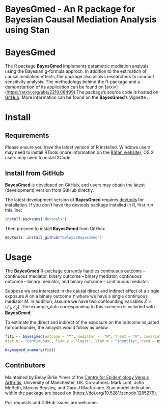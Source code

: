 # BayesGmed - An R package for Bayesian Causal Mediation Analysis using Stan 

# BayesGmed

The R package **BayesGmed** implements parametric mediation analysis using the Bayesian g-formula approch.
In addition to the estimation of causal mediation effects, the package also allows researchers to conduct sensitivity analysis. The methodology behind the R-package and a demonstartion of its application can be found on [arxiv] (https://arxiv.org/abs/2210.08499)
The package’s source code is hosted on [GitHub](https://github.com/belayb/BayesGmed/). More information can be found on the **BayesGmed**’s Vignette .

# Install

## Requirements

Please ensure you have the latest version of R installed. Windows users
may need to install RTools (more information on the [RStan
website](https://github.com/stan-dev/rstan/wiki/Installing-RStan-on-Windows)),
OS X users may need to install XCode


## Install from GitHub

**BayesGmed** is developed on GitHub, and users may obtain the latest (development) version from GitHub directly.

The latest development version of **BayesGmed** requires
[devtools](https://cran.r-project.org/package=devtools) for
installation. If you don’t have the devtools package installed in R,
first run this line:

``` r
install.packages("devtools")
```

Then proceed to install **BayesGmed** from GitHub:

``` r
devtools::install_github("belayb/BayesGmed")
```


# Usage 

The **BayesGmed** R-package currently handles continuous outcome – continuous mediator, binary outcome – binary mediator, continuous outcome – binary mediator, and binary outcome – continuous mediator. 

Suppose we are interested in the causal direct and indirect effect of a single exposure $A$ on a binary outcome $Y$ where we have a single continuous mediator $M$. In addition, assume we have two confounding variables $Z=(Z_1,Z_2)$. The example_data corresponding to this scenerio is included with **BayesGmed**. 

To estimate the direct and indirect of the exposure on the outcome adjusted for confounder, the anlaysis would follow as below. 

``` r
fit1 <- bayesgmed(outcome = "Y", mediator =  "M", treat = "A", covariates = c("Z1", "Z2"), dist.y = "binary",
dist.m = "continuous", link.y = "logit", link.m = "identity", data = example_data)

bayesgmed_summary(fit1)

```

## Contributors

Maintained by Belay Birlie Yimer of the [Centre for Epidemiology Versus Arthritis](https://www.cfe.manchester.ac.uk/), University of Manchester, UK. Co-authors: Mark Lunt, John McBeth, Marcus Beasley, and Gary J Macfarlane. Stan model defination within the package are based on (https://doi.org/10.5281/zenodo.1285276).

Pull requests and GitHub issues are welcome.
